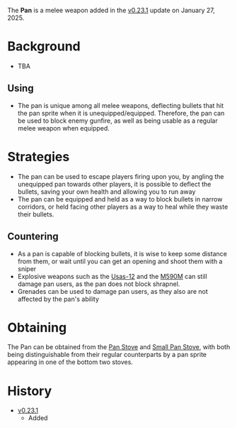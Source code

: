 <Stub/>

The **Pan** is a melee weapon added in the [v0.23.1](https://github.com/HasangerGames/suroi/releases/tag/v0.23.1) update on January 27, 2025.

# Background
- TBA 

## Using
- The pan is unique among all melee weapons, deflecting bullets that hit the pan sprite when it is unequipped/equipped. Therefore, the pan can be used to block enemy gunfire, as well as being usable as a regular melee weapon when equipped.

# Strategies
- The pan can be used to escape players firing upon you, by angling the unequipped pan towards other players, it is possible to deflect the bullets, saving your own health and allowing you to run away
- The pan can be equipped and held as a way to block bullets in narrow corridors, or held facing other players as a way to heal while they waste their bullets.  

## Countering
- As a pan is capable of blocking bullets, it is wise to keep some distance from them, or wait until you can get an opening and shoot them with a sniper
- Explosive weapons such as the [Usas-12](/weapons/guns/usas12) and the [M590M](/weapons/guns/m590m) can still damage pan users, as the pan does not block shrapnel.
- Grenades can be used to damage pan users, as they also are not affected by the pan's ability
  
# Obtaining

The Pan can be obtained from the [Pan Stove](/obstacles/pan_stove) and [Small Pan Stove](obstacles/small_pan_stove), with both being distinguishable from their regular counterparts by a pan sprite appearing in one of the bottom two stoves.

# History

- [v0.23.1](https://github.com/HasangerGames/suroi/releases/tag/v0.23.1)
  - Added
